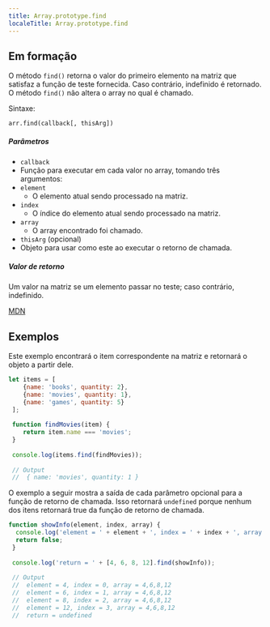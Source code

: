 ```yaml
---
title: Array.prototype.find
localeTitle: Array.prototype.find
---
```

## Em formação

O método `find()` retorna o valor do primeiro elemento na matriz que satisfaz a função de teste fornecida. Caso contrário, indefinido é retornado. O método `find()` não altera o array no qual é chamado.

Sintaxe:
```
arr.find(callback[, thisArg]) 
```

##### Parâmetros

*   `callback`
*   Função para executar em cada valor no array, tomando três argumentos:
*   `element`
    *   O elemento atual sendo processado na matriz.
*   `index`
    *   O índice do elemento atual sendo processado na matriz.
*   `array`
    *   O array encontrado foi chamado.
*   `thisArg` (opcional)
*   Objeto para usar como este ao executar o retorno de chamada.

##### Valor de retorno

Um valor na matriz se um elemento passar no teste; caso contrário, indefinido.

[MDN](https://developer.mozilla.org/en-US/docs/Web/JavaScript/Reference/Global_Objects/Array/find)

## Exemplos

Este exemplo encontrará o item correspondente na matriz e retornará o objeto a partir dele.

```javascript
let items = [ 
    {name: 'books', quantity: 2}, 
    {name: 'movies', quantity: 1}, 
    {name: 'games', quantity: 5} 
 ]; 
 
 function findMovies(item) { 
    return item.name === 'movies'; 
 } 
 
 console.log(items.find(findMovies)); 
 
 // Output 
 //  { name: 'movies', quantity: 1 } 
```

O exemplo a seguir mostra a saída de cada parâmetro opcional para a função de retorno de chamada. Isso retornará `undefined` porque nenhum dos itens retornará true da função de retorno de chamada.

```javascript
function showInfo(element, index, array) { 
  console.log('element = ' + element + ', index = ' + index + ', array = ' + array); 
  return false; 
 } 
 
 console.log('return = ' + [4, 6, 8, 12].find(showInfo)); 
 
 // Output 
 //  element = 4, index = 0, array = 4,6,8,12 
 //  element = 6, index = 1, array = 4,6,8,12 
 //  element = 8, index = 2, array = 4,6,8,12 
 //  element = 12, index = 3, array = 4,6,8,12 
 //  return = undefined 

```